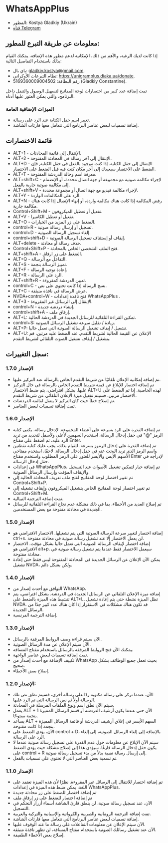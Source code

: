 # WhatsAppPlus

* المطور: Kostya Gladkiy (Ukrain)
* [قناة Telegram ](https://t.me/unigramPlus)

## معلومات عن طريقة التبرع للمطور:

إذا كانت لديك الرغبة، والأهم من ذلك، الإمكانية لدعم مطور هذه الإضافة، يمكنك القيام بذلك باستخدام التفاصيل التالية:

* باي بال: gladkiy.kostya@gmail.com.
* نظام التبرعات الأوكراني: https://unigramplus.diaka.ua/donate.
* رقم البطاقة: 5169360009004502 (Gladkiy Constantine).

تمت إضافة عدد كبير من اختصارات لوحة المفاتيح لتسهيل الوصول والتنقل داخل البرنامج، والتي يمكن العثور عليها أدناه.

### الميزات الإضافية العامة

* تغيير اسم حقل الكتابة عند الرد على رسالة.
* إضافة تسميات لبعض عناصر البرنامج التي تتعامل معها قارئات الشاشة.

## قائمة الاختصارات

* ALT+1 - الإنتقال إلى قائمة المحادثات.
* ALT+2 - الإنتقال إلى آخر رسالة في المحادثة المفتوحة.
* ALT+D - الإنتقال إلى حقل الكتابة. إذا كنت موجود بالفعل في حقل الكتابة, فإن الضغط على الاختصار سيعيدك إلى آخر مكان كنت فيه قبل الضغط على الاختصار.
* ALT+T - معرفة اسم وحالة الدردشة المفتوحة.
* ALT+shift+C - لإجراء مكالمة صوتية مع مجموعة أو جهة اتصال محددة، أو الإنضمام إلى مكالمة صوتية جارية بالفعل.
* ALT+shift+V - لإجراء مكالمة فيديو مع جهة اتصال أو مجموعة محددة.
* ALT+Y - الرد على المكالمات الواردة.
* ALT+N - رفض المكالمة إذا كانت هناك مكالمة واردة، أو إنهاء الإتصال إذا كانت هناك مكالمة جارية.
* Control+Shift+M - تفعيل أو تعطيل  الميكروفون.
* ALT+V - تفعيل أو تعطيل الكاميرا.
* ALT+O - الضغط على زر المزيد من الخيارات.
* control+R - تسجيل أو إرسال رسالة صوتية.
* control+D - إلغاء تسجيل الرسالة الصوتية.
* control+shift+D - إيقاف أو إستئناف تسجيل الرسالة الصوتية.
* ALT+delete - حذف رسالة أو محادثة.
* Control+Shift+P - فتح الملف الشخصي الخاص بالمحادثة.
* ALT+shift+A - الضغط على زر ارفاق.
* ALT+Q - التفاعل مع الرسالة.
* ALT+S - تمييز الرسالة بنجمة.
* ALT+F - إعادة توجيه الرسالة.
* ALT+R - الرد على الرسالة.
* ALT+shift+R - تعيين الدردشة كمقروءة.
* control+C - نسخ الرسالة إذا كانت تحتوي على نص.
* ALT+C - عرض الرسالة في نافذة منبثقة.
* NVDA+control+W - فتح نافذة إعدادات WhatsAppPlus .
* ALT+3 - الإنتقال إلى الرسائل غير المقروءة.
* control+N - إنشاء دردشة جديدة.
* control+shift+A - إرفاق ملف.
* ALT+L: تمكين القراءة التلقائية للرسائل الجديدة في الدردشة الحالية.
* control+S: زيادة / تقليل سرعة تشغيل الرسائل الصوتية.
* ALT+P: تشغيل / إيقاف تشغيل الرسالة الصوتية التي تعمل حاليا.
* ALT+U: الإعلان عن القيمة الحالية لشريط التقدم. عند الضغط عليه مرتين، قم بتشغيل / إيقاف تشغيل الصوت التلقائي لشريط التقدم.

## سجل التغييرات:

### الإصدار 1.7.0

* تم إضافة إمكانية الإعلان تلقائيًا عن شريط التقدم الخاص بالرسالة عند التركيز عليها.
* تم إضافة اختصار للإبلاغ عن قيمة شريط التقدم الخاص بالرسالة في حال التركيز عليها. بشكل افتراضي، يتم ضبط الاختصار ALT+U لهذه الخاصية. إذا تم الضغط على الاختصار مرتين، فسيتم تفعيل ميزة الإعلان التلقائي عن شريط التقدم.
* تم إصلاح خطأ حيث كان التركيز لا ينتقل لقائمة الدردشات.
* تمت إضافة تسميات لبعض العناصر.

### الإصدار 1.6.0

* تم إضافة القدرة على الرد بسرعة على أعضاء المجموعة. لإدخال رسالة، يكفي كتابة الرمز "@" في حقل إدخال الرسالة، استخدم السهمين لأعلى ولأسفل لتحديد من تريد الرد عليه، ثم اضغط على مفتاح Enter.
* تم إضافة القدرة على إدخال الرموز بسرعة. للقيام بذلك، يجب عليك كتابة نقطتين واسم الرمز الذي تريد البحث عنه في حقل إدخال الرسالة. لاحقًا، استخدم مفتاحي الأسهم الأيمن والأيسر للعثور على الرمز المطلوب واستخدم مفتاح Enter لإدراجه في حقل إدخال الرسالة.
* في إعدادات WhatsAppPlus، تم إضافة خيار لتمكين تشغيل الأصوات عند التسجيل والإيقاف المؤقت وإرسال الرسائل الصوتية.
* تم تغيير اختصار لوحة المفاتيح لفتح ملف تعريف المحادثة الحالية إلى Control+Shift+P.
* تم تغيير اختصار لوحة المفاتيح الخاص بتشغيل الميكروفون وإيقاف تشغيله إلى Control+Shift+M.
* تمت إضافة الترجمة النيبالية.
* تم إصلاح العديد من الأخطاء، بما في ذلك مشكلة عدم نجاح القراءة التلقائية للرسائل الجديدة في محادثة مفتوحة مع بعض المستخدمين.

### الإصدار 1.5.0

* إضافة اختصار لتغيير سرعة الرسالة الصوتية التي يتم تشغيلها. الاختصار الافتراضي هو ctrl+s. لن يعمل الاختصار إلا عند تشغيل رسالة صوتية في محادثة مفتوحة.
* إضافة اختصار لإيقاف الرسالة الصوتية التي تعمل حاليا بشكل مؤقت. الاختصار الافتراضي هو alt+p. سيعمل الاختصار فقط عندما يتم تشغيل رسالة صوتية في محادثة مفتوحة.
* يمكن الآن الإعلان عن الرسائل الجديدة في المحادثة المفتوحة ليس فقط حتى إعادة تشغيل NVDA، ولكن بشكل دائم.

### الإصدار 1.4.0

* التوافق مع أحدث إصدار من WhatsApp.
* إضافة ميزة الإعلان التلقائي عن الرسائل الجديدة في الدردشة. بشكل افتراضي، يتم تنشيط هذه الميزة بالضغط على ALT+L. تظل الميزة نشطة حتى يتم إعادة تشغيل NVDA. قد تكون هناك مشكلات في الاستقرار إذا كان هناك عدد كبير جدًا من الرسائل الجديدة.
* إضافة الترجمة الفرنسية.

### الإصدار 1.3.0

* الآن سيتم  قراءة وصف الروابط المرفقة بالرسائل.
* الآن سيتم الإعلان عن مدة الرسائل الصوتية.
* يمكنك الآن فتح الروابط المرفقة بالرسائل باستخدام مفتاح المسافة.
* تمت إضافة تسميات لبعض عناصر الواجهة.
* تكييف الإضافة مع أحدث إصدار من WhatsApp بحيث تعمل جميع الوظائف بشكل صحيح.
* إصلاح بعض الأخطاء.

### الإصدار 1.2.0:

* الآن، عندما تركز على رسالة مكتوبة ردًا على رسالة أخرى، فسيتم نطق نص تلك الرسالة أولاً ثم نص الرسالة التي تم الرد عليها.
* سيتم الآن نطق اسم ونوع الملفات المرسلة في المحادثة.
* يعمل ALT + 1 الآن حتى عندما يكون أرشيف الدردشة أو قسم الرسائل المميزة بنجمة مفتوحًا.
* يساعد ALT + السهم الأيسر في إغلاق أرشيف الدردشة أو قائمة الرسائل المميزة بنجمة إذا كانت مفتوحة.
* الآن، يؤدي الضغط على control + D، بالإضافة إلى إلغاء الرسائل الصوتية، إلى إلغاء الرد على الرسالة.
* سيتم الآن الإبلاغ عن معلومات حول عدم القدرة على تسجيل رسالة صوتية عندما لا يكون حقل إدخال الرسالة فارغًا. سيؤدي هذا إلى إصلاح مشكلة حيث يؤدي الضغط على control + R إلى إرسال رسالة نصية بدلاً من بدء تسجيل رسالة صوتية.
* تم تسمية بعض العناصر التي لا تحتوي على تسميات بالفعل.


### الإصدار 1.1.0

* تم إضافة اختصار للانتقال إلى الرسائل غير المقروءة. نظرًا لأن هذه الميزة تعتمد على اللغة، يمكن ضبط هذه الميزة في إعدادات WhatsAppPlus.
* تم إضافة اختصار للضغط على زر محادثة جديدة
* تم إضافة اختصار للضغط على زر إرفاق ملف
* الآن، عند تسجيل رسالة صوتية، لن ينطق قارئ الشاشة أسماء أزرار التحكم في التسجيل.
* تمت إضافة الترجمة الرومانية والصربية والكرواتية والإسبانية والتركية والعربية.
* إضافة تسميات لبعض عناصر البرنامج التي تتعامل معها قارئات الشاشة.
* الآن سيتم الإعلان عن معلومات التفاعلات على رسالة ما عند الوقوف عليها.
* الآن عند تشغيل رسائلك الصوتية باستخدام مفتاح المسافة، لن تظهر نافذة منبثقة.
* إصلاح بعض الأخطاء الطفيفة.